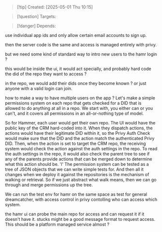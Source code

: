 
>[!tip] Created: [2025-05-01 Thu 10:15]

>[!question] Targets: 

>[!danger] Depends: 

use individual app ids and only allow certain email accounts to sign up.

then the server code is the same and access is managed entirely with privy.

but we need some kind of standard way to intro new users to the hamr login ?

this would be inside the ui, it would act specially, and probably hard code the did of the repo they want to access ?

in the repo, we would add their dids once they become known ? or just anyone with a valid login can join.

how to make a way to have multiple users on the app ?
Let's make a simple permissions system on each repo that gets checked for a DID that is allowed to do anything at all in a repo. We start with, you either can or you can't, and it covers all permissions in an all-or-nothing type of model. 

So for Hammer, each user would get their own repo. The UI would have the public key of the CRM hard-coded into it. 
When they dispatch actions, the actions would have their legitimate DID within it, so the Privy Auth Check would make sure that the DID and the action match the authenticated Privy DID.
Then, when the action is set to target the CRM repo, the receiving system would check the action against the auth settings in the repo. To read the auth settings in the repo, it would also check the parent tree to see if any of the parents provide actions that can be merged down to determine what this action should be. 
'l'
The permission system can be tested as a tree of JSON objects that we can write simple tests for. And then all it changes when we deploy it against the repositories is the mechanism of walking or retrieval. So if we just abstract what walk means, then we can go through and merge permissions up the tree. 

We can run the test env for hamr on the same space as test for general dreamcatcher, with access control in privy contolling who can access which system.

the hamr ui can probe the main repo for access and can request it if it doesn't have it.
stucks might be a good message format to request access.  This should be a platform managed service almost ?